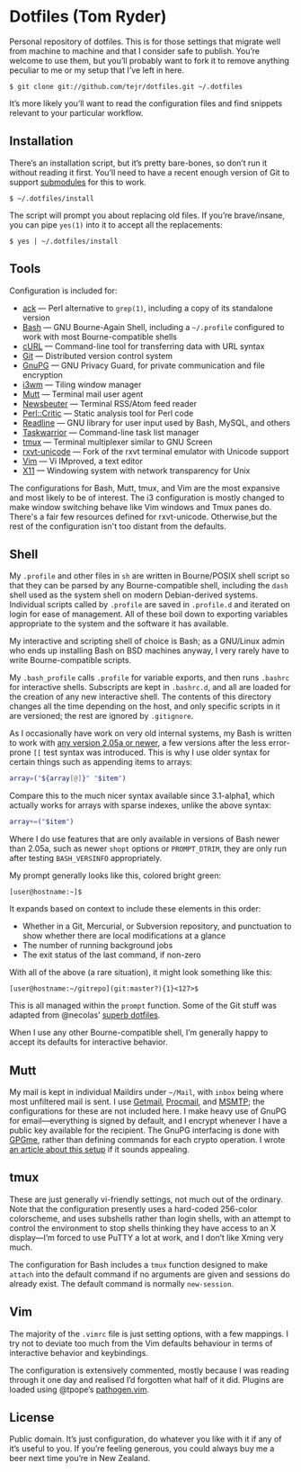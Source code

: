 Dotfiles (Tom Ryder)
====================

Personal repository of dotfiles. This is for those settings that migrate well
from machine to machine and that I consider safe to publish. You’re welcome to
use them, but you’ll probably want to fork it to remove anything peculiar to me
or my setup that I’ve left in here.

    $ git clone git://github.com/tejr/dotfiles.git ~/.dotfiles

It’s more likely you’ll want to read the configuration files and find snippets
relevant to your particular workflow.

Installation
------------

There’s an installation script, but it’s pretty bare-bones, so don’t run it
without reading it first. You’ll need to have a recent enough version of Git to
support [submodules][1] for this to work.

    $ ~/.dotfiles/install

The script will prompt you about replacing old files. If you’re brave/insane,
you can pipe `yes(1)` into it to accept all the replacements:

    $ yes | ~/.dotfiles/install

Tools
-----

Configuration is included for:

*   [ack][2] — Perl alternative to `grep(1)`, including a copy of its
    standalone version
*   [Bash][3] — GNU Bourne-Again Shell, including a `~/.profile` configured to
    work with most Bourne-compatible shells
*   [cURL][4] — Command-line tool for transferring data with URL syntax
*   [Git][5] — Distributed version control system
*   [GnuPG][6] — GNU Privacy Guard, for private communication and file
    encryption
*   [i3wm][7] — Tiling window manager
*   [Mutt][8] — Terminal mail user agent
*   [Newsbeuter][9] — Terminal RSS/Atom feed reader
*   [Perl::Critic][10] — Static analysis tool for Perl code
*   [Readline][11] — GNU library for user input used by Bash, MySQL, and others
*   [Taskwarrior][12] — Command-line task list manager
*   [tmux][13] — Terminal multiplexer similar to GNU Screen
*   [rxvt-unicode][14] — Fork of the rxvt terminal emulator with Unicode
    support
*   [Vim][15] — Vi IMproved, a text editor
*   [X11][16] — Windowing system with network transparency for Unix

The configurations for Bash, Mutt, tmux, and Vim are the most expansive and
most likely to be of interest. The i3 configuration is mostly changed to make
window switching behave like Vim windows and Tmux panes do. There's a fair few
resources defined for rxvt-unicode. Otherwise,but the rest of the configuration
isn't too distant from the defaults.

Shell
-----

My `.profile` and other files in `sh` are written in Bourne/POSIX shell script
so that they can be parsed by any Bourne-compatible shell, including the `dash`
shell used as the system shell on modern Debian-derived systems. Individual
scripts called by `.profile` are saved in `.profile.d` and iterated on login
for ease of management. All of these boil down to exporting variables
appropriate to the system and the software it has available.

My interactive and scripting shell of choice is Bash; as a GNU/Linux admin who
ends up installing Bash on BSD machines anyway, I very rarely have to write
Bourne-compatible scripts.

My `.bash_profile` calls `.profile` for variable exports, and then runs
`.bashrc` for interactive shells. Subscripts are kept in `.bashrc.d`, and all
are loaded for the creation of any new interactive shell. The contents of this
directory changes all the time depending on the host, and only specific scripts
in it are versioned; the rest are ignored by `.gitignore`.

As I occasionally have work on very old internal systems, my Bash is written to
work with [any version 2.05a or newer][18], a few versions after the less
error-prone `[[` test syntax was introduced. This is why I use older syntax for
certain things such as appending items to arrays:

```bash
array=("${array[@]}" "$item")
```

Compare this to the much nicer syntax available since 3.1-alpha1, which
actually works for arrays with sparse indexes, unlike the above syntax:

```bash
array+=("$item")
```

Where I do use features that are only available in versions of Bash newer than
2.05a, such as newer `shopt` options or `PROMPT_DTRIM`, they are only run after
testing `BASH_VERSINFO` appropriately.

My prompt generally looks like this, colored bright green:

    [user@hostname:~]$

It expands based on context to include these elements in this order:

*   Whether in a Git, Mercurial, or Subversion repository, and punctuation to
    show whether there are local modifications at a glance
*   The number of running background jobs
*   The exit status of the last command, if non-zero

With all of the above (a rare situation), it might look something like this:

    [user@hostname:~/gitrepo](git:master?){1}<127>$

This is all managed within the `prompt` function. Some of the Git stuff was
adapted from @necolas’ [superb dotfiles][19].

When I use any other Bourne-compatible shell, I’m generally happy to accept its
defaults for interactive behavior.

Mutt
----

My mail is kept in individual Maildirs under `~/Mail`, with `inbox` being where
most unfiltered mail is sent. I use [Getmail][20], [Procmail][21], and
[MSMTP][22]; the configurations for these are not included here. I make heavy
use of GnuPG for email—everything is signed by default, and I encrypt whenever
I have a public key available for the recipient. The GnuPG interfacing is done
with [GPGme][23], rather than defining commands for each crypto operation. I
wrote [an article about this setup][24] if it sounds appealing.

tmux
----

These are just generally vi-friendly settings, not much out of the ordinary.
Note that the configuration presently uses a hard-coded 256-color colorscheme,
and uses subshells rather than login shells, with an attempt to control the
environment to stop shells thinking they have access to an X display—I’m forced
to use PuTTY a lot at work, and I don’t like Xming very much.

The configuration for Bash includes a `tmux` function designed to make `attach`
into the default command if no arguments are given and sessions do already
exist. The default command is normally `new-session`.

Vim
---

The majority of the `.vimrc` file is just setting options, with a few mappings.
I try not to deviate too much from the Vim defaults behaviour in terms of
interactive behavior and keybindings.

The configuration is extensively commented, mostly because I was reading
through it one day and realised I’d forgotten what half of it did. Plugins are
loaded using @tpope’s [pathogen.vim][25].

License
-------

Public domain. It’s just configuration, do whatever you like with it if any of
it’s useful to you. If you’re feeling generous, you could always buy me a beer
next time you’re in New Zealand.

[1]: http://git-scm.com/book/en/Git-Tools-Submodules
[2]: http://beyondgrep.com/
[3]: https://www.gnu.org/software/bash/
[4]: http://curl.haxx.se/
[5]: http://git-scm.com/
[6]: http://www.gnupg.org/
[7]: http://i3wm.org/
[8]: http://www.mutt.org/
[9]: http://www.newsbeuter.org/
[10]: http://search.cpan.org/~thaljef/Perl-Critic-1.118/lib/Perl/Critic.pm
[11]: http://cnswww.cns.cwru.edu/php/chet/readline/rltop.html
[12]: http://taskwarrior.org/projects/show/taskwarrior
[13]: http://tmux.sourceforge.net/
[14]: http://software.schmorp.de/pkg/rxvt-unicode.html
[15]: http://www.vim.org/
[16]: http://www.x.org/wiki/
[17]: http://www.perl.com/doc/FMTEYEWTK/versus/csh.whynot
[18]: http://wiki.bash-hackers.org/scripting/bashchanges
[19]: https://github.com/necolas/dotfiles
[20]: http://pyropus.ca/software/getmail/
[21]: http://www.procmail.org/
[22]: http://msmtp.sourceforge.net/
[23]: http://www.gnupg.org/related_software/gpgme/
[24]: http://blog.sanctum.geek.nz/linux-crypto-email/
[25]: https://github.com/tpope/vim-pathogen
[26]: http://www.sanctum.geek.nz/about/tom-ryder
[27]: http://www.opensource.org/licenses/MIT


